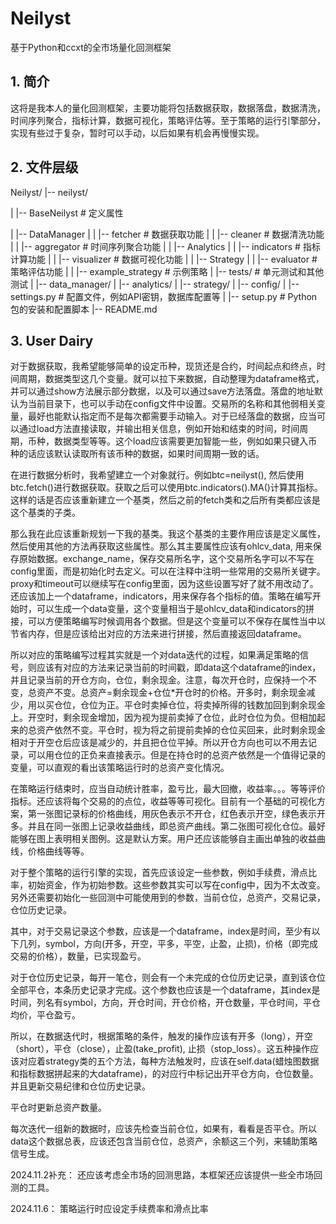 # Neilyst
基于Python和ccxt的全市场量化回测框架

## 1. 简介
这将是我本人的量化回测框架，主要功能将包括数据获取，数据落盘，数据清洗，时间序列聚合，指标计算，数据可视化，策略评估等。至于策略的运行引擎部分，实现有些过于复杂，暂时可以手动，以后如果有机会再慢慢实现。

## 2. 文件层级

Neilyst/
|-- neilyst/

|   |-- BaseNeilyst         # 定义属性

|   |-- DataManager
|   |   |-- fetcher     # 数据获取功能
|   |   |-- cleaner     # 数据清洗功能
|   |   |-- aggregator  # 时间序列聚合功能
|
|   |-- Analytics
|   |   |-- indicators  # 指标计算功能
|   |   |-- visualizer  # 数据可视化功能
|
|   |-- Strategy
|   |   |-- evaluator   # 策略评估功能
|   |   |-- example_strategy  # 示例策略
|
|-- tests/                 # 单元测试和其他测试
|   |-- data_manager/
|   |-- analytics/
|   |-- strategy/
|
|-- config/
|   |-- settings.py        # 配置文件，例如API密钥，数据库配置等
|
|-- setup.py               # Python包的安装和配置脚本
|-- README.md

## 3. User Dairy

对于数据获取，我希望能够简单的设定币种，现货还是合约，时间起点和终点，时间周期，数据类型这几个变量。就可以拉下来数据，自动整理为dataframe格式，并可以通过show方法展示部分数据，以及可以通过save方法落盘。落盘的地址默认为当前目录下，也可以手动在config文件中设置。交易所的名称和其他弱相关变量，最好也能默认指定而不是每次都需要手动输入。对于已经落盘的数据，应当可以通过load方法直接读取，并输出相关信息，例如开始和结束的时间，时间周期，币种，数据类型等等。这个load应该需要更加智能一些，例如如果只键入币种的话应该默认读取所有该币种的数据，如果时间周期一致的话。

在进行数据分析时，我希望建立一个对象就行。例如btc=neilyst(), 然后使用btc.fetch()进行数据获取。获取之后可以使用btc.indicators().MA()计算其指标。这样的话是否应该重新建立一个基类，然后之前的fetch类和之后所有类都应该是这个基类的子类。

那么我在此应该重新规划一下我的基类。我这个基类的主要作用应该是定义属性，然后使用其他的方法再获取这些属性。那么其主要属性应该有ohlcv_data, 用来保存原始数据。exchange_name，保存交易所名字，这个交易所名字可以不写在config里面，而是初始化时去定义。可以在注释中注明一些常用的交易所关键字。proxy和timeout可以继续写在config里面，因为这些设置写好了就不用改动了。还应该加上一个dataframe，indicators，用来保存各个指标的值。策略在编写开始时，可以生成一个data变量，这个变量相当于是ohlcv_data和indicators的拼接，可以方便策略编写时候调用各个数据。但是这个变量可以不保存在属性当中以节省内存，但是应该给出对应的方法来进行拼接，然后直接返回dataframe。

所以对应的策略编写过程其实就是一个对data迭代的过程，如果满足策略的信号，则应该有对应的方法来记录当前的时间戳，即data这个dataframe的index，并且记录当前的开仓方向，仓位，剩余现金。注意，每次开仓时，应保持一个不变，总资产不变。总资产=剩余现金+仓位*开仓时的价格。开多时，剩余现金减少，用以买仓位，仓位为正。平仓时卖掉仓位，将卖掉所得的钱数加回到剩余现金上。开空时，剩余现金增加，因为视为提前卖掉了仓位，此时仓位为负。但相加起来的总资产依然不变。平仓时，视为将之前提前卖掉的仓位买回来，此时剩余现金相对于开空仓后应该是减少的，并且把仓位平掉。所以开仓方向也可以不用去记录，可以用仓位的正负来直接表示。但是在持仓时的总资产依然是一个值得记录的变量，可以直观的看出该策略运行时的总资产变化情况。

在策略运行结束时，应当自动统计胜率，盈亏比，最大回撤，收益率。。。等等评价指标。还应该将每个交易的的点位，收益等等可视化。目前有一个基础的可视化方案，第一张图记录标的价格曲线，用灰色表示不开仓，红色表示开空，绿色表示开多。并且在同一张图上记录收益曲线，即总资产曲线。第二张图可视化仓位。最好能够在图上表明相关图例。这是默认方案。用户还应该能够自主画出单独的收益曲线，价格曲线等等。

对于整个策略的运行引擎的实现，首先应该设定一些参数，例如手续费，滑点比率，初始资金，作为初始参数。这些参数其实可以写在config中，因为不太改变。另外还需要初始化一些回测中可能使用到的参数，当前仓位，总资产，交易记录，仓位历史记录。

其中，对于交易记录这个参数，应该是一个dataframe，index是时间，至少有以下几列，symbol，方向(开多，开空，平多，平空，止盈，止损)，价格（即完成交易的价格），数量，已实现盈亏。

对于仓位历史记录，每开一笔仓，则会有一个未完成的仓位历史记录，直到该仓位全部平仓，本条历史记录才完成。这个参数也应该是一个dataframe，其index是时间，列名有symbol，方向，开仓时间，开仓价格，开仓数量，平仓时间，平仓均价，平仓盈亏。

所以，在数据迭代时，根据策略的条件，触发的操作应该有开多（long），开空（short），平仓（close），止盈(take_profit), 止损（stop_loss）。这五种操作应该对应着strategy类的五个方法，每种方法触发时，应该在self.data(蜡烛图数据和指标数据拼起来的大dataframe)，的对应行中标记出开平仓方向，仓位数量。并且更新交易纪律和仓位历史记录。

平仓时更新总资产数量。

每次迭代一组新的数据时，应该先检查当前仓位，如果有，看看是否平仓。所以data这个数据总表，应该还包含当前仓位，总资产，余额这三个列，来辅助策略信号生成。

2024.11.2补充：
还应该考虑全市场的回测思路，本框架还应该提供一些全市场回测的工具。

2024.11.6：
策略运行时应设定手续费率和滑点比率